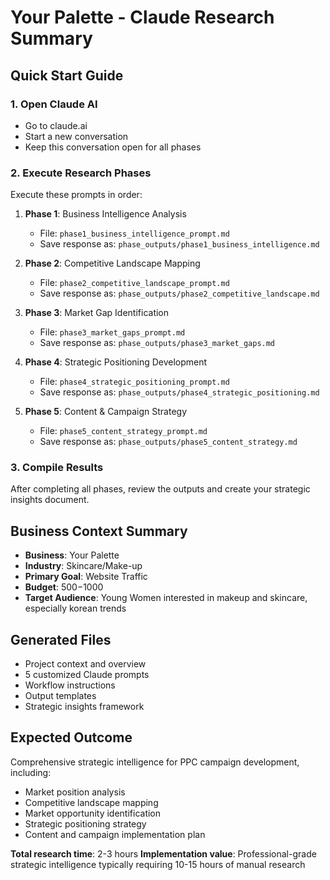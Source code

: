 # Your Palette - Claude Research Summary

## Quick Start Guide

### 1. Open Claude AI
- Go to claude.ai
- Start a new conversation
- Keep this conversation open for all phases

### 2. Execute Research Phases
Execute these prompts in order:

1. **Phase 1**: Business Intelligence Analysis
   - File: `phase1_business_intelligence_prompt.md`
   - Save response as: `phase_outputs/phase1_business_intelligence.md`

2. **Phase 2**: Competitive Landscape Mapping
   - File: `phase2_competitive_landscape_prompt.md`
   - Save response as: `phase_outputs/phase2_competitive_landscape.md`

3. **Phase 3**: Market Gap Identification
   - File: `phase3_market_gaps_prompt.md`
   - Save response as: `phase_outputs/phase3_market_gaps.md`

4. **Phase 4**: Strategic Positioning Development
   - File: `phase4_strategic_positioning_prompt.md`
   - Save response as: `phase_outputs/phase4_strategic_positioning.md`

5. **Phase 5**: Content & Campaign Strategy
   - File: `phase5_content_strategy_prompt.md`
   - Save response as: `phase_outputs/phase5_content_strategy.md`

### 3. Compile Results
After completing all phases, review the outputs and create your strategic insights document.

## Business Context Summary
- **Business**: Your Palette
- **Industry**: Skincare/Make-up
- **Primary Goal**: Website Traffic
- **Budget**: $500-$1000
- **Target Audience**: Young Women interested in makeup and skincare, especially korean trends

## Generated Files
- Project context and overview
- 5 customized Claude prompts
- Workflow instructions
- Output templates
- Strategic insights framework

## Expected Outcome
Comprehensive strategic intelligence for PPC campaign development, including:
- Market position analysis
- Competitive landscape mapping
- Market opportunity identification
- Strategic positioning strategy
- Content and campaign implementation plan

**Total research time**: 2-3 hours
**Implementation value**: Professional-grade strategic intelligence typically requiring 10-15 hours of manual research
